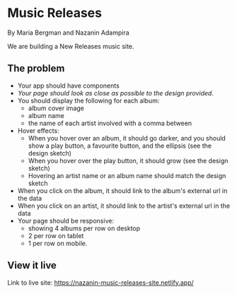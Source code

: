 # Music Releases
By Maria Bergman and Nazanin Adampira

We are building a New Releases music site.

## The problem

- Your app should have components
- *Your page should look as close as possible to the design provided*.
- You should display the following for each album:
    - album cover image
    - album name
    - the name of each artist involved with a comma between
- Hover effects:
    - When you hover over an album, it should go darker, and you should show a play button, a favourite button, and the ellipsis (see the design sketch)
    - When you hover over the play button, it should grow (see the design sketch)
    - Hovering an artist name or an album name should match the design sketch
- When you click on the album, it should link to the album's external url in the data
- When you click on an artist, it should link to the artist's external url in the data
- Your page should be responsive:
    - showing 4 albums per row on desktop
    - 2 per row on tablet
    - 1 per row on mobile.

## View it live

Link to live site: https://nazanin-music-releases-site.netlify.app/
